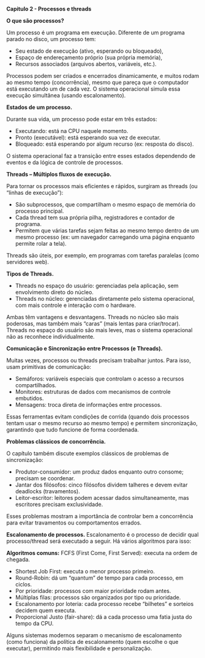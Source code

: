 **Capitulo 2 - Processos e threads**
 
**O que são processos?**

Um processo é um programa em execução. Diferente de um programa parado no disco, um processo tem:

- Seu estado de execução (ativo, esperando ou bloqueado),
- Espaço de endereçamento próprio (sua própria memória),
- Recursos associados (arquivos abertos, variáveis, etc.).

Processos podem ser criados e encerrados dinamicamente, e muitos rodam ao mesmo tempo (concorrência), mesmo que pareça que o computador está executando um de cada vez. O sistema operacional simula essa execução simultânea (usando escalonamento).

**Estados de um processo.**

Durante sua vida, um processo pode estar em três estados:
- Executando: está na CPU naquele momento.
- Pronto (executável): está esperando sua vez de executar.
- Bloqueado: está esperando por algum recurso (ex: resposta do disco).

O sistema operacional faz a transição entre esses estados dependendo de eventos e da lógica de controle de processos.

**Threads – Múltiplos fluxos de execução.**

Para tornar os processos mais eficientes e rápidos, surgiram as threads (ou “linhas de execução”):
- São subprocessos, que compartilham o mesmo espaço de memória do processo principal.
- Cada thread tem sua própria pilha, registradores e contador de programa.
- Permitem que várias tarefas sejam feitas ao mesmo tempo dentro de um mesmo processo (ex: um navegador carregando uma página enquanto permite rolar a tela).

Threads são úteis, por exemplo, em programas com tarefas paralelas (como servidores web).

**Tipos de Threads.**

- Threads no espaço do usuário: gerenciadas pela aplicação, sem envolvimento direto do núcleo.
- Threads no núcleo: gerenciadas diretamente pelo sistema operacional, com mais controle e interação com o hardware.

Ambas têm vantagens e desvantagens. Threads no núcleo são mais poderosas, mas também mais “caras” (mais lentas para criar/trocar). Threads no espaço do usuário são mais leves, mas o sistema operacional não as reconhece individualmente.

**Comunicação e Sincronização entre Processos (e Threads).**

Muitas vezes, processos ou threads precisam trabalhar juntos. Para isso, usam primitivas de comunicação:
- Semáforos: variáveis especiais que controlam o acesso a recursos compartilhados.
- Monitores: estruturas de dados com mecanismos de controle embutidos.
- Mensagens: troca direta de informações entre processos.

Essas ferramentas evitam condições de corrida (quando dois processos tentam usar o mesmo recurso ao mesmo tempo) e permitem sincronização, garantindo que tudo funcione de forma coordenada.

**Problemas clássicos de concorrência.**

O capítulo também discute exemplos clássicos de problemas de sincronização:
- Produtor-consumidor: um produz dados enquanto outro consome; precisam se coordenar.
- Jantar dos filósofos: cinco filósofos dividem talheres e devem evitar deadlocks (travamentos).
- Leitor-escritor: leitores podem acessar dados simultaneamente, mas escritores precisam exclusividade.

Esses problemas mostram a importância de controlar bem a concorrência para evitar travamentos ou comportamentos errados.

**Escalonamento de processos.**
Escalonamento é o processo de decidir qual processo/thread será executado a seguir. Há vários algoritmos para isso:

 **Algoritmos comuns:**
FCFS (First Come, First Served): executa na ordem de chegada.

- Shortest Job First: executa o menor processo primeiro.
- Round-Robin: dá um “quantum” de tempo para cada processo, em ciclos.
- Por prioridade: processos com maior prioridade rodam antes.
- Múltiplas filas: processos são organizados por tipo ou prioridade.
- Escalonamento por loteria: cada processo recebe “bilhetes” e sorteios decidem quem executa.
- Proporcional Justo (fair-share): dá a cada processo uma fatia justa do tempo da CPU.

Alguns sistemas modernos separam o mecanismo de escalonamento (como funciona) da política de escalonamento (quem escolhe o que executar), permitindo mais flexibilidade e personalização.
